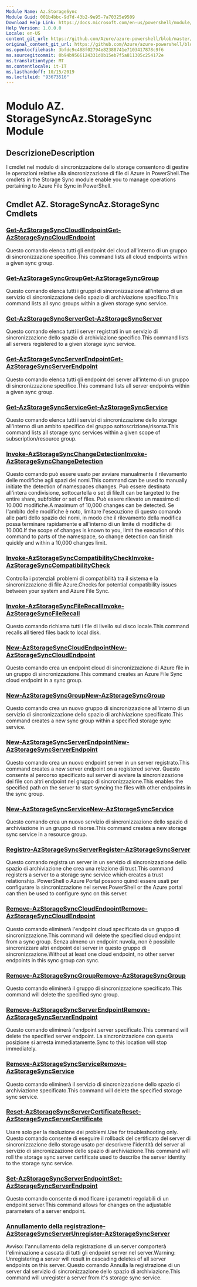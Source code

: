 ```yaml
---
Module Name: Az.StorageSync
Module Guid: 001b4bbc-9d7d-43b2-9e95-7a70325e9509
Download Help Link: https://docs.microsoft.com/en-us/powershell/module/az.storagesync
Help Version: 1.0.0.0
Locale: en-US
content_git_url: https://github.com/Azure/azure-powershell/blob/master/src/StorageSync/StorageSync/help/Az.StorageSync.md
original_content_git_url: https://github.com/Azure/azure-powershell/blob/master/src/StorageSync/StorageSync/help/Az.StorageSync.md
ms.openlocfilehash: 3bfdc9c488f02794e82388741e7103417878c9f6
ms.sourcegitcommit: 0b94b9566124331d0b15eb7f5a811305c254172e
ms.translationtype: MT
ms.contentlocale: it-IT
ms.lasthandoff: 10/15/2019
ms.locfileid: "93673516"
---
```

# <span data-ttu-id="5c295-101">Modulo AZ. StorageSync</span><span class="sxs-lookup"><span data-stu-id="5c295-101">Az.StorageSync Module</span></span>
## <span data-ttu-id="5c295-102">Descrizione</span><span class="sxs-lookup"><span data-stu-id="5c295-102">Description</span></span>
<span data-ttu-id="5c295-103">I cmdlet nel modulo di sincronizzazione dello storage consentono di gestire le operazioni relative alla sincronizzazione di file di Azure in PowerShell.</span><span class="sxs-lookup"><span data-stu-id="5c295-103">The cmdlets in the Storage Sync module enable you to manage operations pertaining to Azure File Sync in PowerShell.</span></span>

## <span data-ttu-id="5c295-104">Cmdlet AZ. StorageSync</span><span class="sxs-lookup"><span data-stu-id="5c295-104">Az.StorageSync Cmdlets</span></span>
### [<span data-ttu-id="5c295-105">Get-AzStorageSyncCloudEndpoint</span><span class="sxs-lookup"><span data-stu-id="5c295-105">Get-AzStorageSyncCloudEndpoint</span></span>](Get-AzStorageSyncCloudEndpoint.md)
<span data-ttu-id="5c295-106">Questo comando elenca tutti gli endpoint del cloud all'interno di un gruppo di sincronizzazione specifico.</span><span class="sxs-lookup"><span data-stu-id="5c295-106">This command lists all cloud endpoints within a given sync group.</span></span>

### [<span data-ttu-id="5c295-107">Get-AzStorageSyncGroup</span><span class="sxs-lookup"><span data-stu-id="5c295-107">Get-AzStorageSyncGroup</span></span>](Get-AzStorageSyncGroup.md)
<span data-ttu-id="5c295-108">Questo comando elenca tutti i gruppi di sincronizzazione all'interno di un servizio di sincronizzazione dello spazio di archiviazione specifico.</span><span class="sxs-lookup"><span data-stu-id="5c295-108">This command lists all sync groups within a given storage sync service.</span></span>

### [<span data-ttu-id="5c295-109">Get-AzStorageSyncServer</span><span class="sxs-lookup"><span data-stu-id="5c295-109">Get-AzStorageSyncServer</span></span>](Get-AzStorageSyncServer.md)
<span data-ttu-id="5c295-110">Questo comando elenca tutti i server registrati in un servizio di sincronizzazione dello spazio di archiviazione specifico.</span><span class="sxs-lookup"><span data-stu-id="5c295-110">This command lists all servers registered to a given storage sync service.</span></span>

### [<span data-ttu-id="5c295-111">Get-AzStorageSyncServerEndpoint</span><span class="sxs-lookup"><span data-stu-id="5c295-111">Get-AzStorageSyncServerEndpoint</span></span>](Get-AzStorageSyncServerEndpoint.md)
<span data-ttu-id="5c295-112">Questo comando elenca tutti gli endpoint del server all'interno di un gruppo di sincronizzazione specifico.</span><span class="sxs-lookup"><span data-stu-id="5c295-112">This command lists all server endpoints within a given sync group.</span></span>

### [<span data-ttu-id="5c295-113">Get-AzStorageSyncService</span><span class="sxs-lookup"><span data-stu-id="5c295-113">Get-AzStorageSyncService</span></span>](Get-AzStorageSyncService.md)
<span data-ttu-id="5c295-114">Questo comando elenca tutti i servizi di sincronizzazione dello storage all'interno di un ambito specifico del gruppo sottoscrizione/risorsa.</span><span class="sxs-lookup"><span data-stu-id="5c295-114">This command lists all storage sync services within a given scope of subscription/resource group.</span></span>

### [<span data-ttu-id="5c295-115">Invoke-AzStorageSyncChangeDetection</span><span class="sxs-lookup"><span data-stu-id="5c295-115">Invoke-AzStorageSyncChangeDetection</span></span>](Invoke-AzStorageSyncChangeDetection.md)
<span data-ttu-id="5c295-116">Questo comando può essere usato per avviare manualmente il rilevamento delle modifiche agli spazi dei nomi.</span><span class="sxs-lookup"><span data-stu-id="5c295-116">This command can be used to manually initiate the detection of namespaces changes.</span></span> <span data-ttu-id="5c295-117">Può essere destinata all'intera condivisione, sottocartella o set di file.</span><span class="sxs-lookup"><span data-stu-id="5c295-117">It can be targeted to the entire share, subfolder or set of files.</span></span> <span data-ttu-id="5c295-118">Può essere rilevato un massimo di 10.000 modifiche.</span><span class="sxs-lookup"><span data-stu-id="5c295-118">A maximum of 10,000 changes can be detected.</span></span> <span data-ttu-id="5c295-119">Se l'ambito delle modifiche è noto, limitare l'esecuzione di questo comando alle parti dello spazio dei nomi, in modo che il rilevamento della modifica possa terminare rapidamente e all'interno di un limite di modifiche di 10.000.</span><span class="sxs-lookup"><span data-stu-id="5c295-119">If the scope of changes is known to you, limit the execution of this command to parts of the namespace, so change detection can finish quickly and within a 10,000 changes limit.</span></span>

### [<span data-ttu-id="5c295-120">Invoke-AzStorageSyncCompatibilityCheck</span><span class="sxs-lookup"><span data-stu-id="5c295-120">Invoke-AzStorageSyncCompatibilityCheck</span></span>](Invoke-AzStorageSyncCompatibilityCheck.md)
<span data-ttu-id="5c295-121">Controlla i potenziali problemi di compatibilità tra il sistema e la sincronizzazione di file Azure.</span><span class="sxs-lookup"><span data-stu-id="5c295-121">Checks for potential compatibility issues between your system and Azure File Sync.</span></span>

### [<span data-ttu-id="5c295-122">Invoke-AzStorageSyncFileRecall</span><span class="sxs-lookup"><span data-stu-id="5c295-122">Invoke-AzStorageSyncFileRecall</span></span>](Invoke-AzStorageSyncFileRecall.md)
<span data-ttu-id="5c295-123">Questo comando richiama tutti i file di livello sul disco locale.</span><span class="sxs-lookup"><span data-stu-id="5c295-123">This command recalls all tiered files back to local disk.</span></span>

### [<span data-ttu-id="5c295-124">New-AzStorageSyncCloudEndpoint</span><span class="sxs-lookup"><span data-stu-id="5c295-124">New-AzStorageSyncCloudEndpoint</span></span>](New-AzStorageSyncCloudEndpoint.md)
<span data-ttu-id="5c295-125">Questo comando crea un endpoint cloud di sincronizzazione di Azure file in un gruppo di sincronizzazione.</span><span class="sxs-lookup"><span data-stu-id="5c295-125">This command creates an Azure File Sync cloud endpoint in a sync group.</span></span>

### [<span data-ttu-id="5c295-126">New-AzStorageSyncGroup</span><span class="sxs-lookup"><span data-stu-id="5c295-126">New-AzStorageSyncGroup</span></span>](New-AzStorageSyncGroup.md)
<span data-ttu-id="5c295-127">Questo comando crea un nuovo gruppo di sincronizzazione all'interno di un servizio di sincronizzazione dello spazio di archiviazione specificato.</span><span class="sxs-lookup"><span data-stu-id="5c295-127">This command creates a new sync group within a specified storage sync service.</span></span>

### [<span data-ttu-id="5c295-128">New-AzStorageSyncServerEndpoint</span><span class="sxs-lookup"><span data-stu-id="5c295-128">New-AzStorageSyncServerEndpoint</span></span>](New-AzStorageSyncServerEndpoint.md)
<span data-ttu-id="5c295-129">Questo comando crea un nuovo endpoint server in un server registrato.</span><span class="sxs-lookup"><span data-stu-id="5c295-129">This command creates a new server endpoint on a registered server.</span></span> <span data-ttu-id="5c295-130">Questo consente al percorso specificato sul server di avviare la sincronizzazione dei file con altri endpoint nel gruppo di sincronizzazione.</span><span class="sxs-lookup"><span data-stu-id="5c295-130">This enables the specified path on the server to start syncing the files with other endpoints in the sync group.</span></span>

### [<span data-ttu-id="5c295-131">New-AzStorageSyncService</span><span class="sxs-lookup"><span data-stu-id="5c295-131">New-AzStorageSyncService</span></span>](New-AzStorageSyncService.md)
<span data-ttu-id="5c295-132">Questo comando crea un nuovo servizio di sincronizzazione dello spazio di archiviazione in un gruppo di risorse.</span><span class="sxs-lookup"><span data-stu-id="5c295-132">This command creates a new storage sync service in a resource group.</span></span>

### [<span data-ttu-id="5c295-133">Registro-AzStorageSyncServer</span><span class="sxs-lookup"><span data-stu-id="5c295-133">Register-AzStorageSyncServer</span></span>](Register-AzStorageSyncServer.md)
<span data-ttu-id="5c295-134">Questo comando registra un server in un servizio di sincronizzazione dello spazio di archiviazione che crea una relazione di trust.</span><span class="sxs-lookup"><span data-stu-id="5c295-134">This command registers a server to a storage sync service which creates a trust relationship.</span></span> <span data-ttu-id="5c295-135">PowerShell o Azure Portal possono quindi essere usati per configurare la sincronizzazione nel server.</span><span class="sxs-lookup"><span data-stu-id="5c295-135">PowerShell or the Azure portal can then be used to configure sync on this server.</span></span>

### [<span data-ttu-id="5c295-136">Remove-AzStorageSyncCloudEndpoint</span><span class="sxs-lookup"><span data-stu-id="5c295-136">Remove-AzStorageSyncCloudEndpoint</span></span>](Remove-AzStorageSyncCloudEndpoint.md)
<span data-ttu-id="5c295-137">Questo comando eliminerà l'endpoint cloud specificato da un gruppo di sincronizzazione.</span><span class="sxs-lookup"><span data-stu-id="5c295-137">This command will delete the specified cloud endpoint from a sync group.</span></span> <span data-ttu-id="5c295-138">Senza almeno un endpoint nuvola, non è possibile sincronizzare altri endpoint del server in questo gruppo di sincronizzazione.</span><span class="sxs-lookup"><span data-stu-id="5c295-138">Without at least one cloud endpoint, no other server endpoints in this sync group can sync.</span></span>

### [<span data-ttu-id="5c295-139">Remove-AzStorageSyncGroup</span><span class="sxs-lookup"><span data-stu-id="5c295-139">Remove-AzStorageSyncGroup</span></span>](Remove-AzStorageSyncGroup.md)
<span data-ttu-id="5c295-140">Questo comando eliminerà il gruppo di sincronizzazione specificato.</span><span class="sxs-lookup"><span data-stu-id="5c295-140">This command will delete the specified sync group.</span></span>

### [<span data-ttu-id="5c295-141">Remove-AzStorageSyncServerEndpoint</span><span class="sxs-lookup"><span data-stu-id="5c295-141">Remove-AzStorageSyncServerEndpoint</span></span>](Remove-AzStorageSyncServerEndpoint.md)
<span data-ttu-id="5c295-142">Questo comando eliminerà l'endpoint server specificato.</span><span class="sxs-lookup"><span data-stu-id="5c295-142">This command will delete the specified server endpoint.</span></span> <span data-ttu-id="5c295-143">La sincronizzazione con questa posizione si arresta immediatamente.</span><span class="sxs-lookup"><span data-stu-id="5c295-143">Sync to this location will stop immediately.</span></span>

### [<span data-ttu-id="5c295-144">Remove-AzStorageSyncService</span><span class="sxs-lookup"><span data-stu-id="5c295-144">Remove-AzStorageSyncService</span></span>](Remove-AzStorageSyncService.md)
<span data-ttu-id="5c295-145">Questo comando eliminerà il servizio di sincronizzazione dello spazio di archiviazione specificato.</span><span class="sxs-lookup"><span data-stu-id="5c295-145">This command will delete the specified storage sync service.</span></span>

### [<span data-ttu-id="5c295-146">Reset-AzStorageSyncServerCertificate</span><span class="sxs-lookup"><span data-stu-id="5c295-146">Reset-AzStorageSyncServerCertificate</span></span>](Reset-AzStorageSyncServerCertificate.md)
<span data-ttu-id="5c295-147">Usare solo per la risoluzione dei problemi.</span><span class="sxs-lookup"><span data-stu-id="5c295-147">Use for troubleshooting only.</span></span> <span data-ttu-id="5c295-148">Questo comando consente di eseguire il rollback del certificato del server di sincronizzazione dello storage usato per descrivere l'identità del server al servizio di sincronizzazione dello spazio di archiviazione.</span><span class="sxs-lookup"><span data-stu-id="5c295-148">This command will roll the storage sync server certificate used to describe the server identity to the storage sync service.</span></span>

### [<span data-ttu-id="5c295-149">Set-AzStorageSyncServerEndpoint</span><span class="sxs-lookup"><span data-stu-id="5c295-149">Set-AzStorageSyncServerEndpoint</span></span>](Set-AzStorageSyncServerEndpoint.md)
<span data-ttu-id="5c295-150">Questo comando consente di modificare i parametri regolabili di un endpoint server.</span><span class="sxs-lookup"><span data-stu-id="5c295-150">This command allows for changes on the adjustable parameters of a server endpoint.</span></span>

### [<span data-ttu-id="5c295-151">Annullamento della registrazione-AzStorageSyncServer</span><span class="sxs-lookup"><span data-stu-id="5c295-151">Unregister-AzStorageSyncServer</span></span>](Unregister-AzStorageSyncServer.md)
<span data-ttu-id="5c295-152">Avviso: l'annullamento della registrazione di un server comporterà l'eliminazione a cascata di tutti gli endpoint server nel server.</span><span class="sxs-lookup"><span data-stu-id="5c295-152">Warning: Unregistering a server will result in cascading deletes of all server endpoints on this server.</span></span> <span data-ttu-id="5c295-153">Questo comando Annulla la registrazione di un server dal servizio di sincronizzazione dello spazio di archiviazione.</span><span class="sxs-lookup"><span data-stu-id="5c295-153">This command will unregister a server from it's storage sync service.</span></span>

